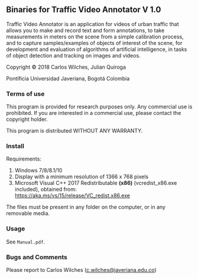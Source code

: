 ## Binaries for Traffic Video Annotator V 1.0

Traffic Video Annotator is an application for videos of urban traffic that allows you to make and record text and form annotations, to take measurements in meters on the scene from a simple calibration process, and to capture samples/examples of objects of interest of the scene, for development and evaluation of algorithms of artificial intelligence, in tasks of object detection and tracking on images and videos.

Copyright ©️ 2018 Carlos Wilches, Julian Quiroga
 
Pontificia Universidad Javeriana, Bogotá Colombia

### Terms of use

This program is provided for research purposes only. Any commercial use is prohibited. If you are interested in a commercial use, please  contact the copyright holder. 
 
This program is distributed WITHOUT ANY WARRANTY.

### Install

Requirements:
1. Windows 7/8/8.1/10
2. Display with a minimum resolution of 1366 x 768 pixels
3. Microsoft Visual C++ 2017 Redistributable **(x86)** (vcredist_x86.exe included), obtained from: https://aka.ms/vs/15/release/VC_redist.x86.exe

The files must be present in any folder on the computer, or in any removable media.

### Usage

See `Manual.pdf`.

### Bugs and Comments

Please report to Carlos Wilches (c.wilches@javeriana.edu.co)
